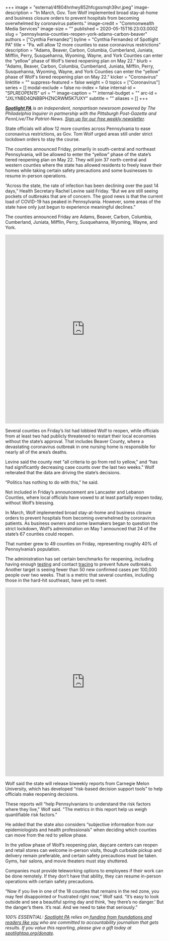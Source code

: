 +++
image = "external/4f804hnhwy852hfcgssmqh39vr.jpeg"
image-description = "In March, Gov. Tom Wolf implemented broad stay-at-home and business closure orders to prevent hospitals from becoming overwhelmed by coronavirus patients."
image-credit = "Commonwealth Media Services"
image-size = ""
published = 2020-05-15T16:23:03.000Z
slug = "pennsylvania-counties-reopen-york-adams-carbon-beaver"
authors = ["Cynthia Fernandez"]
byline = "Cynthia Fernandez of Spotlight PA"
title = "Pa. will allow 12 more counties to ease coronavirus restrictions"
description = "Adams, Beaver, Carbon, Columbia, Cumberland, Juniata, Mifflin, Perry, Susquehanna, Wyoming, Wayne, and York Counties can enter the “yellow” phase of Wolf's tiered reopening plan on May 22."
blurb = "Adams, Beaver, Carbon, Columbia, Cumberland, Juniata, Mifflin, Perry, Susquehanna, Wyoming, Wayne, and York Counties can enter the “yellow” phase of Wolf's tiered reopening plan on May 22."
kicker = "Coronavirus"
linktitle = ""
suppress-featured = false
weight = 0
topics = ["Coronavirus"]
series = []
modal-exclude = false
no-index = false
internal-id = "SPLREOPEN15"
url = ""
image-caption = ""
internal-budget = ""
arc-id = "JXLYNBD4QNBBPHZNCRWM5K7UXY"
subtitle = ""
aliases = []
+++

<a href="https://www.spotlightpa.org/"><i><b>Spotlight PA</b></i></a><i> is an independent, nonpartisan newsroom powered by The Philadelphia Inquirer in partnership with the Pittsburgh Post-Gazette and PennLive/The Patriot-News. </i><a href="https://www.spotlightpa.org/newsletters"><i>Sign up for our free weekly newsletter</i></a><i>.</i>

State officials will allow 12 more counties across Pennsylvania to ease coronavirus restrictions, as Gov. Tom Wolf urged areas still under strict lockdown orders to stay the course.

The counties announced Friday, primarily in south-central and northeast Pennsylvania, will be allowed to enter the “yellow” phase of the state’s tiered reopening plan on May 22. They will join 37 north-central and western counties where the state has allowed residents to freely leave their homes while taking certain safety precautions and some businesses to resume in-person operations. 

“Across the state, the rate of infection has been declining over the past 14 days,” Health Secretary Rachel Levine said Friday. “But we are still seeing pockets of outbreaks that are of concern. The good news is that the current load of COVID-19 has peaked in Pennsylvania. However, some areas of the state have only just begun to experience meaningful declines."

The counties announced Friday are Adams, Beaver, Carbon, Columbia, Cumberland, Juniata, Mifflin, Perry, Susquehanna, Wyoming, Wayne, and York. 

<iframe title="Most of Pennsylvania Turns Yellow" aria-label="Map" id="datawrapper-chart-12Nqq" src="https://datawrapper.dwcdn.net/12Nqq/1/" scrolling="no" frameborder="0" style="width: 0; min-width: 100% !important; border: none;" height="600"></iframe><script type="text/javascript">!function(){"use strict";window.addEventListener("message",(function(a){if(void 0!==a.data["datawrapper-height"])for(var e in a.data["datawrapper-height"]){var t=document.getElementById("datawrapper-chart-"+e)||document.querySelector("iframe[src*='"+e+"']");t&&(t.style.height=a.data["datawrapper-height"][e]+"px")}}))}();
</script>

Several counties on Friday’s list had lobbied Wolf to reopen, while officials from at least two had publicly threatened to restart their local economies without the state’s approval. That includes Beaver County, where a devastating coronavirus outbreak in one nursing home is responsible for nearly all of the area’s deaths.

Levine said the county met “all criteria to go from red to yellow," and “has had significantly decreasing case counts over the last two weeks." Wolf reiterated that the data are driving the state’s decisions. 

“Politics has nothing to do with this," he said. 

Not included in Friday’s announcement are Lancaster and Lebanon Counties, where local officials have vowed to at least partially reopen today, without Wolf’s blessing.

<script src="https://www.spotlightpa.org/embed.js" async></script><div data-spl-embed-version="1" data-spl-src="https://www.spotlightpa.org/embeds/donate/"></div>


In March, Wolf implemented broad stay-at-home and business closure orders to prevent hospitals from becoming overwhelmed by coronavirus patients. As business owners and some lawmakers began to question the strict lockdown, Wolf’s administration on May 1 announced that 24 of the state’s 67 counties could reopen.

That number grew to 49 counties on Friday, representing roughly 40% of Pennsylvania’s population.

The administration has set certain benchmarks for reopening, including having enough <a href="https://www.spotlightpa.org/news/2020/05/pennsylvania-coronavirus-testing-benchmark-capacity/" target="_blank">testing</a> and contact <a href="https://www.spotlightpa.org/news/2020/05/pennsylvania-coronavirus-contact-tracing-plan-disease-tracking/" target="_blank">tracing</a> to prevent future outbreaks. Another target is seeing fewer than 50 new confirmed cases per 100,000 people over two weeks. That is a metric that several counties, including those in the hard-hit southeast, have yet to meet.

<iframe title="The State of Reopening in Southeastern Pa." aria-label="Interactive line chart" id="datawrapper-chart-zT8T9" src="https://datawrapper.dwcdn.net/zT8T9/23/" scrolling="no" frameborder="0" style="width: 0; min-width: 100% !important; border: none;" height="600"></iframe><script type="text/javascript">!function(){"use strict";window.addEventListener("message",(function(a){if(void 0!==a.data["datawrapper-height"])for(var e in a.data["datawrapper-height"]){var t=document.getElementById("datawrapper-chart-"+e)||document.querySelector("iframe[src*='"+e+"']");t&&(t.style.height=a.data["datawrapper-height"][e]+"px")}}))}();
</script>

Wolf said the state will release biweekly reports from Carnegie Melon University, which has developed “risk-based decision support tools” to help officials make reopening decisions. 

These reports will “help Pennsylvanians to understand the risk factors where they live," Wolf said. "The metrics in this report help us weigh quantifiable risk factors.”

He added that the state also considers “subjective information from our epidemiologists and health professionals" when deciding which counties can move from the red to yellow phase. 

In the yellow phase of Wolf’s reopening plan, daycare centers can reopen and retail stores can welcome in-person visits, though curbside pickup and delivery remain preferable, and certain safety precautions must be taken. Gyms, hair salons, and movie theaters must stay shuttered.

Companies must provide teleworking options to employees if their work can be done remotely. If they don’t have that ability, they can resume in-person operations with certain safety precautions.

“Now if you live in one of the 18 counties that remains in the red zone, you may feel disappointed or frustrated right now,” Wolf said. “It’s easy to look outside and see a beautiful spring day and think, ‘hey there’s no danger.’ But the danger’s there. It’s real. And we need to take that seriously.”

<i>100% ESSENTIAL: </i><a href="https://www.spotlightpa.org/"><i>Spotlight PA</i></a><i> relies on</i><a href="https://www.spotlightpa.org/support"><i> funding from foundations and readers like you</i></a><i> who are committed to accountability journalism that gets results. If you value this reporting, please give a gift today at </i><a href="https://www.spotlightpa.org/donate"><i>spotlightpa.org/donate</i></a><i>.</i>
